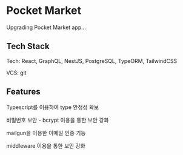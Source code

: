 # Pocket Market

Upgrading Pocket Market app...

## Tech Stack

Tech: React, GraphQL, NestJS, PostgreSQL, TypeORM, TailwindCSS 

VCS: git

## Features

Typescript를 이용하여 type 안정성 확보

비밀번호 보안 - bcrypt 이용을 통한 보안 강화

mailgun을 이용한 이메일 인증 기능

middleware 이용을 통한 보안 강화
